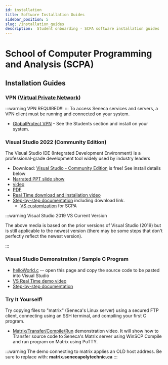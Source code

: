 ```yaml
---
id: installation
title: Software Installation Guides
sidebar_position: 5
slug: /installation_guides
description:  Student onboarding - SCPA software installation guides
---
```


# School of Computer Programming and Analysis \(SCPA\)

## Installation Guides

### VPN ([Virtual Private Network](https://en.wikipedia.org/wiki/Virtual_private_network))
:::warning VPN REQUIRED!!!
:::
To access Seneca services and servers,
a VPN client must be running and connected on your system.
* [GlobalProtect VPN](https://students.senecacollege.ca/spaces/186/it-services/wiki/view/1024/vpn) - See the Students section and install on your system.  

### Visual Studio 2022 (Community Edition)

The Visual Studio IDE \(Integrated Development Environment\) is a professional-grade development tool widely used by industry leaders 
* Download: [Visual Studio - Community Edition](https://visualstudio.microsoft.com/free-developer-offers/) is free! See install details below
* [Narrated PPT slide show](https://github.senecapolytechnic.ca/pages/cameron-gray/SCPA-Media/media/Visual_Studio_install_narrated_PPT.ppsx)
* [video](https://github.senecapolytechnic.ca/pages/cameron-gray/SCPA-Media/media/Visual_Studio_install_narrated_PPT.mp4)
* [PDF](https://github.senecapolytechnic.ca/pages/cameron-gray/SCPA-Media/media/Visual_Studio_install.pdf)
* [Real Time download and installation video](https://github.senecapolytechnic.ca/pages/cameron-gray/SCPA-Media/media/Visual_Studio_download_and_install_live_demo.mp4)
* [Step-by-step documentation](https://github.senecapolytechnic.ca/pages/cameron-gray/SCPA-Media/media/CP4P_Week1_VS_2019_demo.pdf) including download link.
    * [VS customization](https://github.senecapolytechnic.ca/pages/cameron-gray/SCPA-Media/media/Visual%20Studio%20customization.pdf) for SCPA

:::warning Visual Studio 2019 VS Current Version

The above media is based on the prior versions of Visual Studio (2019) but is still applicable to the newest version (there may be some steps that don't perfectly reflect the newest version).

:::

### Visual Studio Demonstration / Sample C Program
* [helloWorld.c](https://github.senecapolytechnic.ca/pages/cameron-gray/SCPA-Media/media/helloWorld.html) -- open this page and copy the source code to be pasted into Visual Studio
* [VS Real Time demo video](https://github.senecapolytechnic.ca/pages/cameron-gray/SCPA-Media/media/Visual_Studio_helloWorld_demo.mp4)
* [Step-by-step documentation](https://github.senecapolytechnic.ca/pages/cameron-gray/SCPA-Media/media/CP4P_Week1_VS_2019_demo.pdf)

### Try It Yourself!
Try copying files to "matrix" (Seneca's Linux server) using a secured FTP client, connecting using an SSH terminal, and compiling your first C program.
* [Matrix/Transfer/Compile/Run](https://github.senecapolytechnic.ca/pages/cameron-gray/SCPA-Media/media/maxtrix_transfer_compile_run.mp4) demonstration video. It will show how to Transfer source code to Seneca's Matrix server using WinSCP Compile and run program on Matrix using PuTTY.

:::warning
  The demo connecting to matrix applies an OLD host address.  Be sure to replace with: **matrix.senecapolytechnic.ca**
:::


